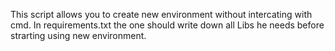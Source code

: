 This script allows you to create new environment without intercating with cmd. In requirements.txt the one should write down all Libs he needs before strarting using new environment.
